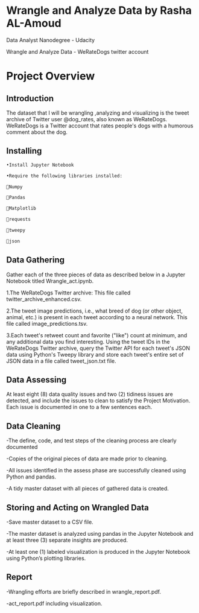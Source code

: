 
# Wrangle and Analyze Data by Rasha AL-Amoud

 Data Analyst Nanodegree - Udacity

Wrangle and Analyze Data - WeRateDogs twitter account

# Project Overview

## Introduction 

The dataset that I will be wrangling ,analyzing and visualizing is the tweet archive of Twitter user @dog_rates, also known as WeRateDogs. WeRateDogs is a Twitter account that rates people's dogs with a humorous comment about the dog.

## Installing


```python
•Install Jupyter Notebook 

•Require the following libraries installed:

Numpy

Pandas

Matplotlib

requests

tweepy

json
```

## Data Gathering 

Gather each of the three pieces of data as described below in a Jupyter Notebook titled Wrangle_act.ipynb.

1.The WeRateDogs Twitter archive:
This file called twitter_archive_enhanced.csv.

2.The tweet image predictions, i.e., what breed of dog (or other object, animal, etc.) is present in each tweet according to a neural network. This file called image_predictions.tsv.

3.Each tweet's retweet count and favorite ("like") count at minimum, and any additional data you find interesting. Using the tweet IDs in the WeRateDogs Twitter archive, query the Twitter API for each tweet's JSON data using Python's Tweepy library and store each tweet's entire set of JSON data in a file called tweet_json.txt file.

## Data Assessing

At least eight (8) data quality issues and two (2) tidiness issues are detected, and include the issues to clean to satisfy the Project Motivation. Each issue is documented in one to a few sentences each.

## Data Cleaning

-The define, code, and test steps of the cleaning process are clearly documented

-Copies of the original pieces of data are made prior to cleaning.

-All issues identified in the assess phase are successfully cleaned using Python and pandas.

-A tidy master dataset with all pieces of gathered data is created.

## Storing and Acting on Wrangled Data 

-Save master dataset to a CSV file.

-The master dataset is analyzed using pandas in the Jupyter Notebook and at least three (3) separate insights are produced.

-At least one (1) labeled visualization is produced in the Jupyter Notebook using Python’s plotting libraries.


## Report

-Wrangling efforts are briefly described in wrangle_report.pdf.

-act_report.pdf including visualization.
